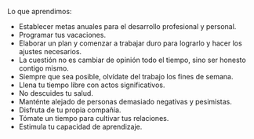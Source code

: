 Lo que aprendimos:

- Establecer metas anuales para el desarrollo profesional y personal.
- Programar tus vacaciones.
- Elaborar un plan y comenzar a trabajar duro para lograrlo y hacer los ajustes necesarios.
- La cuestión no es cambiar de opinión todo el tiempo, sino ser honesto contigo mismo.
- Siempre que sea posible, olvídate del trabajo los fines de semana.
- Llena tu tiempo libre con actos significativos.
- No descuides tu salud.
- Manténte alejado de personas demasiado negativas y pesimistas.
- Disfruta de tu propia compañía.
- Tómate un tiempo para cultivar tus relaciones.
- Estimula tu capacidad de aprendizaje.